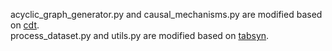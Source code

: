 acyclic_graph_generator.py and causal_mechanisms.py are modified based on [cdt](https://github.com/FenTechSolutions/CausalDiscoveryToolbox).  
process_dataset.py and utils.py are modified based on [tabsyn](https://github.com/amazon-science/tabsyn).  

